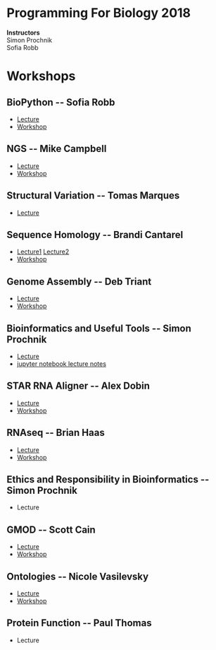 # Programming For Biology 2018

__Instructors__  
Simon Prochnik  
Sofia Robb     

# Workshops

## BioPython  -- Sofia Robb
  - [Lecture](lectures/biopython.md)
  - [Workshop](problemsets/biopython_problemset.md)
## NGS -- Mike Campbell
  - [Lecture](workshops/NGS/Mike_pfb_talk.pdf) 
  - [Workshop](workshops/NGS)
## Structural Variation -- Tomas Marques
  - [Lecture](lectures/CSH_TMB_2018%20copy2pg.pdf)
## Sequence Homology -- Brandi Cantarel
  - [Lecture1](workshops/Sequence_homology/HomologyAlignments.pdf) [Lecture2](workshops/Sequence_homology/PSIBlastHmmer.pdf)
  - [Workshop](workshops/Sequence_homology/README.md)
## Genome Assembly -- Deb Triant
  - [Lecture](lectures/Triant_GenomeAssembly_CSHL2018.pdf)
  - [Workshop](workshops/GenomeAssembly)
## Bioinformatics and Useful Tools -- Simon Prochnik
  - [Lecture](lectures/bioinfPipesLectureSimon.md)
  - [jupyter notebook lecture notes](lectures/jupyterNotebook.md)
## STAR RNA Aligner -- Alex Dobin
  - [Lecture](workshops/STAR_RNA_aligner/2018_ProgrammingForBiologistsCSHL_Dobin.pdf)
  - [Workshop](workshops/STAR_RNA_aligner)
## RNAseq -- Brian Haas
  - [Lecture](workshops/RNAseq/rnaseq_slides_PFB2018.pdf)
  - [Workshop](workshops/RNAseq) 
## Ethics and Responsibility in Bioinformatics -- Simon Prochnik
  - Lecture
## GMOD -- Scott Cain
  - [Lecture](workshops/GMOD/Pfb_GMOD_lecture_2018.pdf)
  - [Workshop](workshops/GMOD)
## Ontologies -- Nicole Vasilevsky
  - [Lecture](workshops/Ontologies/IntroToOntologies_CSH_2018-10-28g.pdf)
  - [Workshop](workshops/Ontologies)
## Protein Function -- Paul Thomas
  - Lecture
